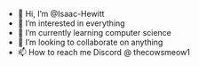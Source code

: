 - 👋 Hi, I’m @Isaac-Hewitt
- 👀 I’m interested in everything
- 🌱 I’m currently learning computer science 
- 💞️ I’m looking to collaborate on anything 
- 📫 How to reach me Discord @ thecowsmeow1

<!---
Isaac-Hewitt/Isaac-Hewitt is a ✨ special ✨ repository because its `README.md` (this file) appears on your GitHub profile.
You can click the Preview link to take a look at your changes.
--->
